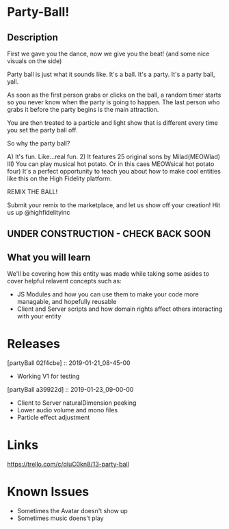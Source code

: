 # Party-Ball!

## Description
First we gave you the dance, now we give you the beat! (and some nice visuals on the side)

Party ball is just what it sounds like.  It's a ball.  It's a party.  It's a party ball, yall.

As soon as the first person grabs or clicks on the ball, a random timer starts so you never know when the party is going to happen.  The last person who grabs it before the party begins is the main attraction.  

You are then treated to a particle and light show that is different every time you set the party ball off.  

So why the party ball?

A) It's fun.  Like...real fun.
2) It features 25 original sons by Milad(MEOWlad)
III) You can play musical hot potato.  Or in this caes MEOWsical hot potato
four) It's a perfect opportunity to teach you about how to make cool entities like this on the High Fidelity platform.

REMIX THE BALL!  

Submit your remix to the marketplace, and let us show off your creation!
Hit us up @highfidelityinc

## UNDER CONSTRUCTION - CHECK BACK SOON

## What you will learn

We'll be covering how this entity was made while taking some asides to cover helpful relavent concepts such as:

- JS Modules and how you can use them to make your code more managable, and hopefully reusable
- Client and Server scripts and how domain rights affect others interacting with your entity


# Releases

[partyBall 02f4cbe] :: 2019-01-21_08-45-00
- Working V1 for testing

[partyBall a39922d] :: 2019-01-23_09-00-00
- Client to Server naturalDimension peeking
- Lower audio volume and mono files
- Particle effect adjustment

# Links
https://trello.com/c/qluC0kn8/13-party-ball

# Known Issues
- Sometimes the Avatar doesn't show up
- Sometimes music doens't play